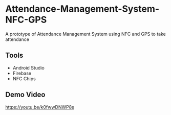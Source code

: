 # Attendance-Management-System-NFC-GPS
A prototype of Attendance Management System using NFC and GPS to take attendance

## Tools
- Android Studio
- Firebase
- NFC Chips

## Demo Video
https://youtu.be/k0fwwDNWP8s
